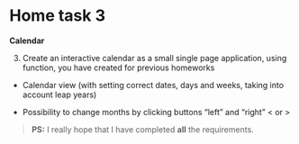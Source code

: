 # Home task 3

**Calendar**

3.  Create an interactive calendar as a small single page application, using function, you have created for previous homeworks

- Calendar view (with setting correct dates, days and weeks, taking into account leap years)

- Possibility to change months by clicking buttons “left” and “right” < or >

> **PS:** I really hope that I have completed **all** the requirements.
